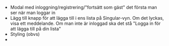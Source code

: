 - Modal med inloggning/registrering/"fortsätt som gäst" det första man ser när man loggar in
- Lägg till knapp för att lägga till i ens lista på Singular-vyn. Om det lyckas, visa ett meddelande. Om man inte är 
  inloggad ska det stå "Logga in för att lägga till på din lista"
- Styling (obvs)
- 
